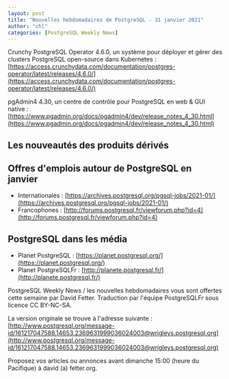 ```yaml
---
layout: post
title: "Nouvelles hebdomadaires de PostgreSQL - 31 janvier 2021"
author: "chl"
categories: [PostgreSQL Weekly News]
---
```


Crunchy PostgreSQL Operator 4.6.0, un système pour déployer et gérer des
clusters PostgreSQL open-source dans Kubernetes :
[https://access.crunchydata.com/documentation/postgres-operator/latest/releases/4.6.0/](https://access.crunchydata.com/documentation/postgres-operator/latest/releases/4.6.0/)

pgAdmin4 4.30, un centre de contrôle pour PostgreSQL en web & GUI native :
[https://www.pgadmin.org/docs/pgadmin4/dev/release_notes_4_30.html](https://www.pgadmin.org/docs/pgadmin4/dev/release_notes_4_30.html)

## Les nouveautés des produits dérivés

<!--more-->

## Offres d'emplois autour de PostgreSQL en janvier

- Internationales : [https://archives.postgresql.org/pgsql-jobs/2021-01/](https://archives.postgresql.org/pgsql-jobs/2021-01/)
- Francophones : [http://forums.postgresql.fr/viewforum.php?id=4](http://forums.postgresql.fr/viewforum.php?id=4)

## PostgreSQL dans les média

- Planet PostgreSQL : [https://planet.postgresql.org/](https://planet.postgresql.org/)
- Planet PostgreSQLFr : [http://planete.postgresql.fr/](http://planete.postgresql.fr/)

PostgreSQL Weekly News / les nouvelles hebdomadaires vous sont offertes cette semaine par David Fetter. Traduction par l'équipe PostgreSQLFr sous licence CC BY-NC-SA.


La version originale se trouve à l'adresse suivante :
[http://www.postgresql.org/message-id/161217047588.14653.2369631999036024003@wrigleys.postgresql.org](http://www.postgresql.org/message-id/161217047588.14653.2369631999036024003@wrigleys.postgresql.org)

Proposez vos articles ou annonces avant dimanche 15:00 (heure du Pacifique) à david (a) fetter.org.

